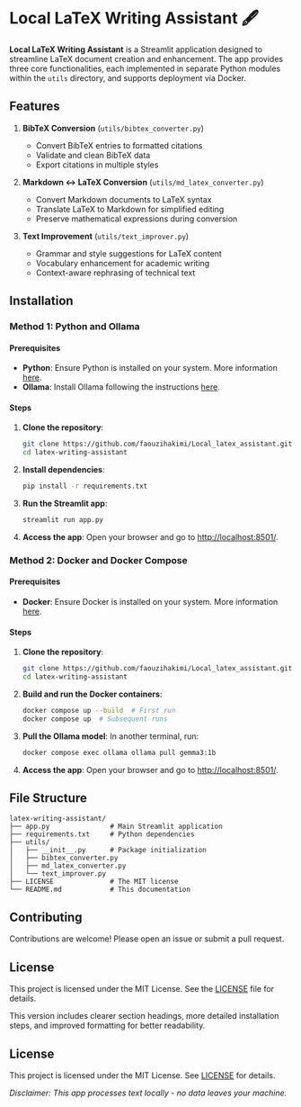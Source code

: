 # Local LaTeX Writing Assistant 🖋️

**Local LaTeX Writing Assistant** is a Streamlit application designed to streamline LaTeX document creation and enhancement. The app provides three core functionalities, each implemented in separate Python modules within the `utils` directory, and supports deployment via Docker.

## Features

1. **BibTeX Conversion** (`utils/bibtex_converter.py`)
   - Convert BibTeX entries to formatted citations
   - Validate and clean BibTeX data
   - Export citations in multiple styles

2. **Markdown ↔ LaTeX Conversion** (`utils/md_latex_converter.py`)
   - Convert Markdown documents to LaTeX syntax
   - Translate LaTeX to Markdown for simplified editing
   - Preserve mathematical expressions during conversion

3. **Text Improvement** (`utils/text_improver.py`)
   - Grammar and style suggestions for LaTeX content
   - Vocabulary enhancement for academic writing
   - Context-aware rephrasing of technical text

## Installation

### Method 1: Python and Ollama

#### Prerequisites

- **Python**: Ensure Python is installed on your system. More information [here](https://www.python.org/about/gettingstarted/).
- **Ollama**: Install Ollama following the instructions [here](https://ollama.com/).

#### Steps

1. **Clone the repository**:
    ```sh
    git clone https://github.com/faouzihakimi/Local_latex_assistant.git
    cd latex-writing-assistant
    ```

2. **Install dependencies**:
    ```sh
    pip install -r requirements.txt
    ```

3. **Run the Streamlit app**:
    ```sh
    streamlit run app.py
    ```

4. **Access the app**:
    Open your browser and go to [http://localhost:8501/](http://localhost:8501/).

### Method 2: Docker and Docker Compose

#### Prerequisites

- **Docker**: Ensure Docker is installed on your system. More information [here](https://www.docker.com/get-started/).

#### Steps

1. **Clone the repository**:
    ```sh
    git clone https://github.com/faouzihakimi/Local_latex_assistant.git
    cd latex-writing-assistant
    ```

2. **Build and run the Docker containers**:
    ```sh
    docker compose up --build  # First run
    docker compose up  # Subsequent runs
    ```

3. **Pull the Ollama model**:
    In another terminal, run:
    ```sh
    docker compose exec ollama ollama pull gemma3:1b
    ```

4. **Access the app**:
    Open your browser and go to [http://localhost:8501/](http://localhost:8501/).

## File Structure

```
latex-writing-assistant/
├── app.py               # Main Streamlit application
├── requirements.txt     # Python dependencies
├── utils/
│   ├── __init__.py      # Package initialization
│   ├── bibtex_converter.py
│   ├── md_latex_converter.py
│   └── text_improver.py
├── LICENSE              # The MIT license
└── README.md            # This documentation
```

## Contributing

Contributions are welcome! Please open an issue or submit a pull request.

## License

This project is licensed under the MIT License. See the [LICENSE](LICENSE) file for details.

This version includes clearer section headings, more detailed installation steps, and improved formatting for better readability.

## License  
This project is licensed under the MIT License. See [LICENSE](LICENSE) for details.  

*Disclaimer: This app processes text locally - no data leaves your machine.*  
